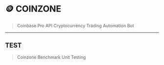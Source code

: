 # 🪙 COINZONE

> Coinbase Pro API Cryptocurrency Trading Automation Bot

---

## TEST

> Coinzone Benchmark Unit Testing